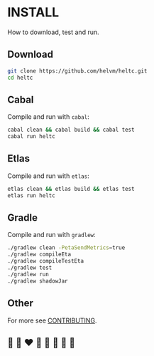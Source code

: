 # INSTALL

How to download, test and run.

## Download

```bash
git clone https://github.com/helvm/heltc.git
cd heltc
```

## Cabal

Compile and run with `cabal`:
```bash
cabal clean && cabal build && cabal test
cabal run heltc
```

## Etlas

Compile and run with `etlas`:
```bash
etlas clean && etlas build && etlas test
etlas run heltc
```

## Gradle

Compile and run with `gradlew`:
```bash
./gradlew clean -PetaSendMetrics=true
./gradlew compileEta
./gradlew compileTestEta
./gradlew test
./gradlew run
./gradlew shadowJar
```

## Other

For more see [CONTRIBUTING](../developers/CONTRIBUTING.md).

## 🦄 🌈 ❤️ 💛 💚 💙 🤍 🖤
